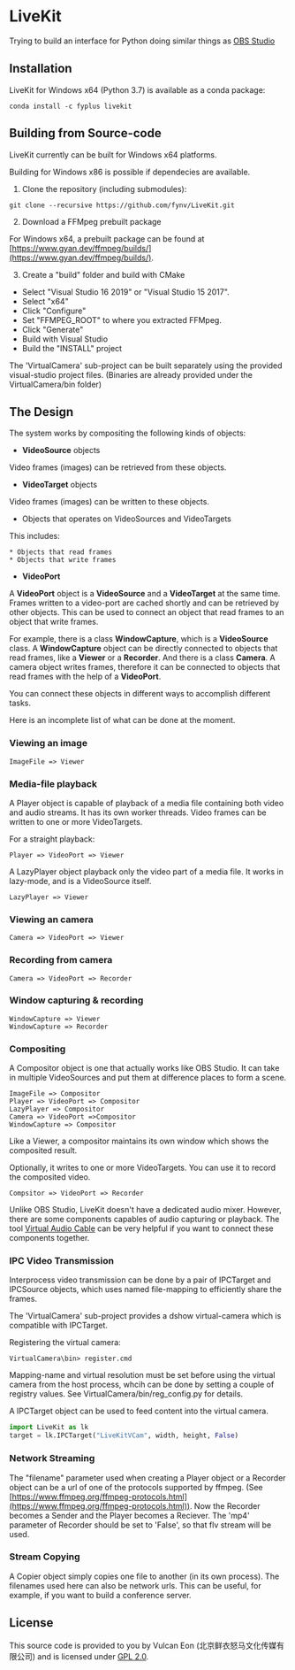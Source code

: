 # LiveKit

Trying to build an interface for Python doing similar things as [OBS Studio](https://github.com/obsproject/obs-studio)

## Installation

LiveKit for Windows x64 (Python 3.7) is available as a conda package:
```
conda install -c fyplus livekit
```

## Building from Source-code

LiveKit currently can be built for Windows x64 platforms.

Building for Windows x86 is possible if dependecies are available.

1. Clone the repository (including submodules):
```
git clone --recursive https://github.com/fynv/LiveKit.git
```

2. Download a FFMpeg prebuilt package

For Windows x64, a prebuilt package can be found at [https://www.gyan.dev/ffmpeg/builds/](https://www.gyan.dev/ffmpeg/builds/).

3. Create a "build" folder and build with CMake

* Select "Visual Studio 16 2019" or "Visual Studio 15 2017".
* Select "x64"
* Click "Configure"
* Set "FFMPEG_ROOT" to where you extracted FFMpeg.
* Click "Generate"
* Build with Visual Studio
* Build the "INSTALL" project

The 'VirtualCamera' sub-project can be built separately using the provided visual-studio project files. (Binaries are already provided under the VirtualCamera/bin folder)

## The Design

The system works by compositing the following kinds of objects:

* **VideoSource** objects

Video frames (images) can be retrieved from these objects.

* **VideoTarget** objects

Video frames (images) can be written to these objects.

* Objects that operates on VideoSources and VideoTargets

This includes:
    
    * Objects that read frames
    * Objects that write frames

* **VideoPort** 

A **VideoPort** object is a **VideoSource** and a **VideoTarget** at the same time. Frames written to a video-port are cached shortly and can be retrieved by other objects. This can be used to connect an object that read frames to an object that write frames.

For example, there is a class **WindowCapture**, which is a **VideoSource** class. A **WindowCapture** object can be directly connected to objects that read frames, like a **Viewer** or a **Recorder**. And there is a class **Camera**. A camera object writes frames, therefore it can be connected to objects that read frames with the help of a **VideoPort**.

You can connect these objects in different ways to accomplish different tasks.

Here is an incomplete list of what can be done at the moment.

### Viewing an image
```
ImageFile => Viewer
```

### Media-file playback
A Player object is capable of playback of a media file containing both video and audio streams. It has its own worker threads. Video frames can be written to one or more VideoTargets.

For a straight playback:

```
Player => VideoPort => Viewer
```

A LazyPlayer object playback only the video part of a media file. It works in lazy-mode, and is a VideoSource itself.

```
LazyPlayer => Viewer
```

### Viewing an camera
```
Camera => VideoPort => Viewer
```

### Recording from camera
```
Camera => VideoPort => Recorder
```

### Window capturing & recording
```
WindowCapture => Viewer
WindowCapture => Recorder
```

### Compositing
A Compositor object is one that actually works like OBS Studio. It can take in multiple VideoSources and put them at difference places to form a scene.

```
ImageFile => Compositor
Player => VideoPort => Compositor
LazyPlayer => Compositor
Camera => VideoPort =>Compositor
WindowCapture => Compositor
```

Like a Viewer, a compositor maintains its own window which shows the composited result.

Optionally, it writes to one or more VideoTargets. You can use it to record the composited video.

```
Compsitor => VideoPort => Recorder
```

Unlike OBS Studio, LiveKit doesn't have a dedicated audio mixer. However, there are some components capables of audio capturing or playback. The tool [Virtual Audio Cable](https://vb-audio.com/Cable/) can be very helpful if you want to connect these components together.

### IPC Video Transmission

Interprocess video transmission can be done by a pair of IPCTarget and IPCSource objects, which uses named file-mapping to efficiently share the frames.

The 'VirtualCamera' sub-project provides a dshow virtual-camera which is compatible with IPCTarget. 

Registering the virtual camera:
```
VirtualCamera\bin> register.cmd
```

Mapping-name and virtual resolution must be set before using the virtual camera from the host process, whcih can be done by setting a couple of registry values. See VirtualCamera/bin/reg_config.py for details.

A IPCTarget object can be used to feed content into the virtual camera. 

```python
import LiveKit as lk
target = lk.IPCTarget("LiveKitVCam", width, height, False)
```

### Network Streaming

The "filename" parameter used when creating a Player object or a Recorder object can be a url of one of the protocols supported by ffmpeg. (See
[https://www.ffmpeg.org/ffmpeg-protocols.html](https://www.ffmpeg.org/ffmpeg-protocols.html)). Now the Recorder becomes a Sender and the Player becomes a Reciever.
The 'mp4' parameter of Recorder should be set to 'False', so that flv stream will be used.


### Stream Copying

A Copier object simply copies one file to another (in its own process). The filenames used here can also be network urls. 
This can be useful, for example, if you want to build a conference server.

## License

This source code is provided to you by Vulcan Eon (北京鲜衣怒马文化传媒有限公司) 
and is licensed under [GPL 2.0](https://github.com/fynv/LiveKit/blob/master/LICENSE).

